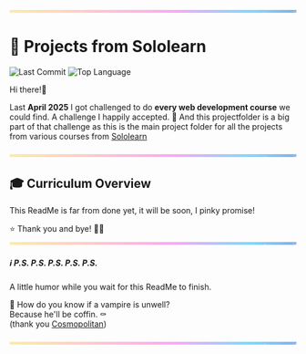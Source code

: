 <img src="assets/pastel-banner.jpg" alt="Pastel Prism Banner" width="100%" height="5px" />

# 🦉 Projects from Sololearn

![Last Commit](https://img.shields.io/github/last-commit/PastelPrism/sololearn-courses)
![Top Language](https://img.shields.io/github/languages/top/PastelPrism/sololearn-courses)

Hi there!👋 

Last **April 2025** I got challenged to do **every web development course** we could find. A challenge I happily accepted. 🎉
And this projectfolder is a big part of that challenge as this is the main project folder for all the projects from various courses from [Sololearn](https://www.sololearn.com)

<img src="assets/pastel-banner.jpg" alt="Pastel Prism Banner" width="100%" height="5px" />

## 🎓 Curriculum Overview  

This ReadMe is far from done yet, it will be soon, I pinky promise! 

⭐ Thank you and bye! 👋🙂
<img src="assets/pastel-banner.jpg" width="100%" height="5px" />
 
##### ℹ️ _P.S._ _P.S._ _P.S._ _P.S._ _P.S._ ###### 
A little humor while you wait for this ReadMe to finish.  
 
🧛 How do you know if a vampire is unwell?  
 Because he'll be coffin. ⚰️   
(thank you [Cosmopolitan](https://www.cosmopolitan.com/uk/lifestyle/a45035485/funny-jokes/))

<img src="assets/pastel-banner.jpg" width="100%" height="5px" />


